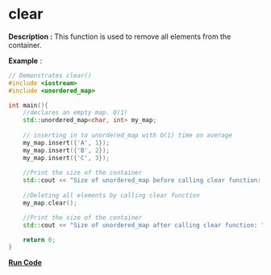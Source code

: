 # clear

**Description :** This function is used to remove all elements from the container.

**Example** :

```cpp
// Demonstrates clear() 
#include <iostream>
#include <unordered_map>

int main(){
    //declares an empty map. O(1)
    std::unordered_map<char, int> my_map; 
    
    // inserting in to unordered_map with O(1) time on average
    my_map.insert({'A', 1});
    my_map.insert({'B', 2});
    my_map.insert({'C', 3});
  
    //Print the size of the container
    std::cout << "Size of unordered_map before calling clear function: " << my_map.size() << std::endl;
    
    //Deleting all elements by calling clear function
    my_map.clear();

    //Print the size of the container
    std::cout << "Size of unordered_map after calling clear function: " << my_map.size() << std::endl;    

    return 0;
}

```
**[Run Code](https://rextester.com/BQLV19570)**
